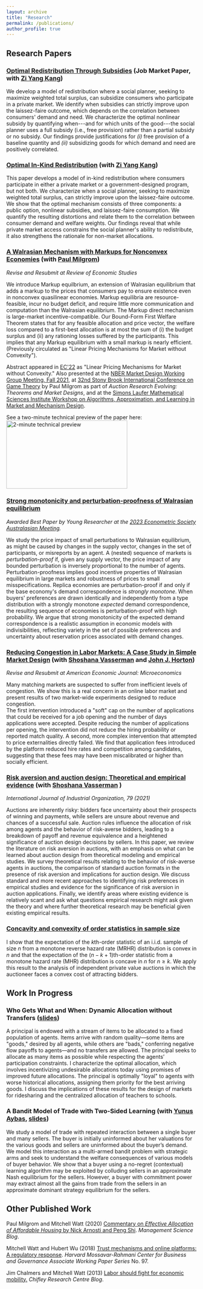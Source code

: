 ```yaml
---
layout: archive
title: "Research"
permalink: /publications/
author_profile: true
---
```


## Research Papers

### [Optimal Redistribution Through Subsidies](https://www.mitchellwatt.com/files/toppingup.pdf) (Job Market Paper, with [Zi Yang Kang](https://www.ziyangkang.com))

We develop a model of redistribution where a social planner, seeking to maximize weighted total surplus, can subsidize consumers who participate in a private market.  We identify when subsidies can strictly improve upon the laissez-faire outcome, which depends on the correlation between consumers' demand and need.  We characterize the optimal nonlinear subsidy by quantifying when---and for which units of the good---the social planner uses a full subsidy (i.e., free provision) rather than a partial subsidy or no subsidy.  Our findings provide justifications for *(i)* free provision of a baseline quantity and *(ii)* subsidizing goods for which demand and need are positively correlated.

### [Optimal In-Kind Redistribution](https://mitchwatt.github.io/files/OIKR.pdf) (with [Zi Yang Kang](https://www.ziyangkang.com))
This paper develops a model of in-kind redistribution where consumers participate in either a private market or a government-designed program, but not both. We characterize when a social planner, seeking to maximize weighted total surplus, can strictly improve upon the laissez-faire outcome. We show that the optimal mechanism consists of three components: a public option, nonlinear subsidies, and laissez-faire consumption. We quantify the resulting distortions and relate them to the correlation between consumer demand and welfare weights. Our findings reveal that while private market access constrains the social planner's ability to redistribute, it also strengthens the rationale for non-market allocations.

### [A Walrasian Mechanism with Markups for Nonconvex Economies](https://mitchwatt.github.io/files/PricingMechanismsNonConvex.pdf) (with [Paul Milgrom](https://milgrom.people.stanford.edu/))
*Revise and Resubmit at Review of Economic Studies*

We introduce Markup equilbrium, an extension of Walrasian equilibrium that adds a markup to the prices that consumers pay to ensure existence even in nonconvex quasilinear economies. Markup equilibria are resource-feasible, incur no budget deficit, and require little more communication and computation than the Walrasian equilibrium. The Markup direct mechanism is large-market incentive-compatible. Our Bound-Form First Welfare Theorem states that for any feasible allocation and price vector, the welfare loss compared to a first-best allocation is at most the sum of (i) the budget surplus and (ii) any rationing losses suffered by the participants. This implies that any Markup equilibrium with a small markup is nearly efficient. (Previously circulated as "Linear Pricing Mechanisms for Market without Convexity").

Abstract appeared in [EC'22](https://ec22.sigecom.org/) as "Linear Pricing Mechanisms for Market without Convexity." Also presented at the [NBER Market Design Working Group Meeting, Fall 2021](https://www.nber.org/conferences/market-design-working-group-meeting-fall-2021), at [32nd Stony Brook International Conference on Game Theory](https://youtu.be/Xn09KsMNLrs?t=1771) by Paul Milgrom as part of *Auction Research Evolving: Theorems and Market Designs*, and at the [Simons Laufer Mathematical Sciences Institute Workshop on Algorithms, Approximation, and Learning in Market and Mechanism Design](https://www.slmath.org/workshops/1082#overview_workshop). 

See a two-minute technical preview of the paper here:
<a href="https://www.youtube.com/watch?v=8-jI7cyXUSc"><img src="https://user-images.githubusercontent.com/86020085/176799493-029db73e-278c-4576-8e1c-395009e8efcb.PNG" width="320" height="180" alt="2-minute technical preview"></a>

### [Strong monotonicity and perturbation-proofness of Walrasian equilibrium](https://mitchwatt.github.io/files/perturbations.pdf)
*Awarded Best Paper by Young Researcher at the [2023 Econometric Society Australasian Meeting](https://www.esam2023.org).*

We study the price impact of small perturbations to Walrasian equilibrium, as might be caused by changes in the supply vector, changes in the set of participants, or misreports by an agent. A (nested) sequence of markets is *perturbation-proof* if, given any supply vector, the price impact of any bounded perturbation is inversely proportional to the number of agents. Perturbation-proofness implies good incentive properties of Walrasian equilibrium in large markets and robustness of prices to small misspecifications. Replica economies are perturbation-proof if and only if the base economy's demand correspondence is *strongly monotone*. When buyers' preferences are drawn identically and independently from a type distribution with a strongly monotone *expected* demand correspondence, the resulting sequence of economies is perturbation-proof with high probability. We argue that strong monotonicity of the expected demand correspondence is a realistic assumption in economic models with indivisibilities, reflecting variety in the set of possible preferences and uncertainty about reservation prices associated with demand changes.
  
### [Reducing Congestion in Labor Markets: A Case Study in Simple Market Design](https://www.mitchellwatt.com/files/congestion.pdf) (with [Shoshana Vasserman](https://shoshanavasserman.com/) and [John J. Horton](http://john-joseph-horton.com/))
*Revise and Resubmit at American Economic Journal: Microeconomics*

Many matching markets are suspected to suffer from inefficient levels of congestion. We show this is a real concern in an online labor market and present results of two market-wide experiments designed to reduce congestion.  
The first intervention introduced a "soft" cap on the number of applications that could be received for a job opening and the number of days applications were accepted. Despite reducing the number of applications per opening, the intervention did not reduce the hiring probability or reported match quality. 
A second, more complex intervention that attempted to price externalities directly failed. We find that application fees introduced by the platform reduced hire rates and competition among candidates, suggesting that these fees may have been miscalibrated or higher than socially efficient.

### [Risk aversion and auction design: Theoretical and empirical evidence](https://doi.org/10.1016/j.ijindorg.2021.102758) (with  [Shoshana Vasserman](https://shoshanavasserman.com/) )
_International Journal of Industrial Organization, 79 (2021)_

Auctions are inherently risky: bidders face uncertainty about their prospects of winning and payments, while sellers are unsure about revenue and chances of a successful sale. Auction rules influence the allocation of risk among agents and the behavior of risk-averse bidders, leading to a breakdown of payoff and revenue equivalence and a heightened significance of auction design decisions by sellers. In this paper, we review the literature on risk aversion in auctions, with an emphasis on what can be learned about auction design from theoretical modeling and empirical studies. We survey theoretical results relating to the behavior of risk-averse agents in auctions, the comparison of standard auction formats in the presence of risk aversion and implications for auction design. We discuss standard and more recent approaches to identifying risk preferences in empirical studies and evidence for the significance of risk aversion in auction applications. Finally, we identify areas where existing evidence is relatively scant and ask what questions empirical research might ask given the theory and where further theoretical research may be beneficial given existing empirical results.

### [Concavity and convexity of order statistics in sample size](https://arxiv.org/abs/2111.04702)
I show that the expectation of the $k$th-order statistic of an i.i.d. sample of size $n$ from a monotone reverse hazard rate (MRHR) distribution is convex in $n$ and that the expectation of the $(n-k+1)$th-order statistic from a monotone hazard rate (MHR) distribution is concave in $n$ for $n \geq k$. We apply this result to the analysis of independent private value auctions in which the auctioneer faces a convex cost of attracting bidders.


## Work In Progress

### Who Gets What and When: Dynamic Allocation without Transfers ([slides](https://www.mitchellwatt.com/files/dynamicmatching.pdf))
A principal is endowed with a stream of items to be allocated to a fixed population of agents. Items arrive with random quality—some items are "goods," desired by all agents, while others are "bads," conferring negative flow payoffs to agents—and no transfers are allowed. The principal seeks to allocate as many items as possible while respecting the agents’ participation constraints. I characterize the optimal allocation, which involves incentivizing undesirable allocations today using promises of improved future allocations. The principal is optimally "loyal" to agents with worse historical allocations, assigning them priority for the best arriving goods. I discuss the implications of these results for the design of markets for ridesharing and the centralized allocation of teachers to schools.

### A Bandit Model of Trade with Two-Sided Learning (with [Yunus Aybas](https://aybas.people.stanford.edu/), [slides](https://www.mitchellwatt.com/files/bandits.pdf))
We study a model of trade with repeated interaction between a single buyer and many sellers. The buyer is initially uninformed about her valuations for the various goods and sellers are uninformed about the buyer’s demand. We model this interaction as a multi-armed bandit problem with strategic arms and seek to understand the welfare consequences of various models of buyer behavior. We show that a buyer using a no-regret (contextual) learning algorithm may be exploited by colluding sellers in an approximate Nash equilibrium for the sellers. However, a buyer with commitment power may extract almost all the gains from trade from the sellers in an approximate dominant strategy equilibrium for the sellers.

## Other Published Work

Paul Milgrom and Mitchell Watt (2020) [Commentary on *Effective Allocation of Affordable Housing* by Nick Arnosti and Peng Shi](https://www.informs.org/Blogs/ManSci-Blogs/Management-Science-Review/Effective-Allocation-of-Affordable-Housing). *Management Science Blog*.

Mitchell Watt and Hubert Wu (2018) [Trust mechanisms and online platforms: A regulatory response](https://www.hks.harvard.edu/centers/mrcbg/publications/awp/awp97). *Harvard Mossavar-Rahmani Center for Business and Governance Associate Working Paper Series* No. 97.

Jim Chalmers and Mitchell Watt (2013) [Labor should fight for economic mobility.](https://web.archive.org/web/20200331215925/https://www.chifley.org.au/labor-should-fight-for-economic-mobility/) *Chifley Research Centre Blog*.